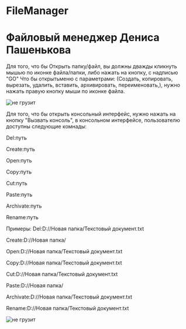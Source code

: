 # FileManager
<h1>Файловый менеджер Дениса Пашенькова</h1>

Для того, что бы Открыть папку/файл, вы должны дважды кликнуть мышью по иконке файла/папки, либо нажать на кнопку, с надписью "GO"
Что бы открытьменю с параметрами: (Создать, копировать, вырезать, удалить, вставить, архивировать, переименовать,), нужно нажать правую кнопку мыши по иконке файла.

<img src="https://sun9-79.userapi.com/impg/NVt7CnF10BKH7L3fFXj11iIeMHiZ-yjR4HI7Mg/Rep66G3Ekfo.jpg?size=805x485&quality=96&sign=ef1f9f3c185bcc16fba0a1d1fa54a804&type=album" alt="не грузит">

Для того, что бы открыть консольный интерфейс, нужно нажать на кнопку "Вызвать консоль", в консольном интерфейсе, пользователю доступны следующие комнады:

Del:путь

Create:путь

Open:путь

Copy:путь

Cut:путь

Paste:путь

Archivate:путь

Rename:путь

Примеры:
Del:D://Новая папка/Текстовый документ.txt

Create:D://Новая папка/

Open:D://Новая папка/Текстовый документ.txt

Copy:D://Новая папка/Текстовый документ.txt

Cut:D://Новая папка/Текстовый документ.txt

Paste:D://Новая папка/

Archivate:D://Новая папка/Текстовый документ.txt

Rename:D://Новая папка/Текстовый документ.txt

<img src="https://sun9-68.userapi.com/impg/rFYQOYCZr21zcuNT9Lnf_e9Wl8R8ZV85kwB99g/eY71xyusPrk.jpg?size=803x480&quality=96&sign=b0cb8394f72ceb01c7d5027e4ec5940a&type=album" alt="не грузит">

